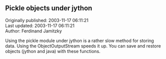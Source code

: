 ## Pickle objects under jython  
Originally published: 2003-11-17 06:11:21  
Last updated: 2003-11-17 06:11:21  
Author: Ferdinand Jamitzky  
  
Using the pickle module under jython is a rather slow method for storing data. Using the ObjectOutputStream speeds it up. You can save and restore objects (jython and java) with these functions.
